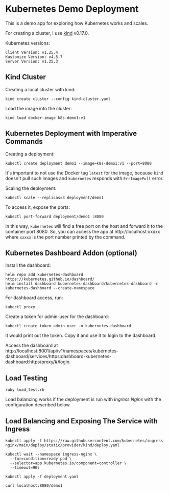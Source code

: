 # Kubernetes Demo Deployment

This is a demo app for exploring how Kubernetes works and scales.

For creating a cluster, I use [kind](https://kind.sigs.k8s.io/) v0.17.0.

Kubernetes versions:

```
Client Version: v1.25.4
Kustomize Version: v4.5.7
Server Version: v1.25.3
```

## Kind Cluster

Creating a local cluster with kind:

```shell
kind create cluster --config kind-cluster.yaml
```

Load the image into the cluster:

```shell
kind load docker-image k8s-demo1:v1
```


## Kubernetes Deployment with Imperative Commands

Creating a deployment:

```shell
kubectl create deployment demo1 --image=k8s-demo1:v1 --port=8080
```

It's important to not use the Docker tag `latest` for the image, because `kind` doesn't pull such images and `kubernetes` responds with `ErrImagePull` error.

Scaling the deployment:

```shell
kubectl scale --replicas=3 deployment/demo1
```

To access it, expose the ports:

```shell
kubectl port-forward deployment/demo1 :8080
```

In this way, `kubernetes` will find a free port on the host and forward it to the container port 8080. So, you can access the app at http://localhost:xxxxx where `xxxxx` is the port number printed by the command.

## Kubernetes Dashboard Addon (optional)

Install the dashboard:

```shell
helm repo add kubernetes-dashboard https://kubernetes.github.io/dashboard/
helm install dashboard kubernetes-dashboard/kubernetes-dashboard -n kubernetes-dashboard --create-namespace
```

For dashboard access, run:

```shell
kubectl proxy
```

Create a token for admin-user for the dashboard:

```shell
kubectl create token admin-user -n kubernetes-dashboard
```

It would print out the token. Copy it and use it to login to the dashboard.

Access the dashboard at http://localhost:8001/api/v1/namespaces/kubernetes-dashboard/services/https:dashboard-kubernetes-dashboard:https/proxy/#/login.


## Load Testing

```shell
ruby load_test.rb
```

Load balancing works if the deployment is run with *Ingress Nginx* with the configuration described below.


## Load Balancing and Exposing The Service with Ingress

```shell
kubectl apply -f https://raw.githubusercontent.com/kubernetes/ingress-nginx/main/deploy/static/provider/kind/deploy.yaml
```

```shell
kubectl wait --namespace ingress-nginx \
  --for=condition=ready pod \
  --selector=app.kubernetes.io/component=controller \
  --timeout=90s
```

```shell
kubectl apply -f deployment.yaml
```

```shell
curl localhost:8080/demo1
```